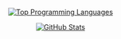 <a href="https://github.com/anuraghazra/github-readme-stats">
  <p align="center">
    <img alt="Top Programming Languages" src="https://github-readme-stats-sigma-five.vercel.app/api/top-langs/?username=jaynnn&theme=catppuccin_latte&layout=compact" />
  </p>
  <p align="center">
    <img alt="GitHub Stats" src="https://github-readme-stats-sigma-five.vercel.app/api?username=jaynnn&show_icons=true&theme=catppuccin_latte" />
  </p>
</a>
